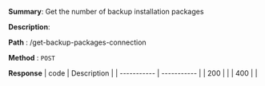 **Summary**: Get the number of backup installation packages

**Description**:

**Path** : /get-backup-packages-connection

**Method** : `POST`

**Response**
| code      | Description |
| ----------- | ----------- |
|  200   |       |
|  400   |       |

